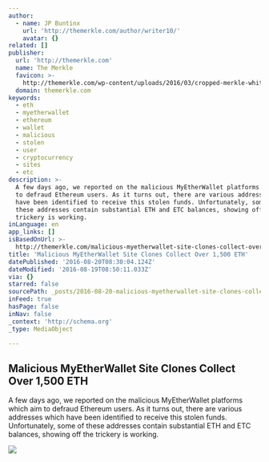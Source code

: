 ```yaml
---
author:
  - name: JP Buntinx
    url: 'http://themerkle.com/author/writer10/'
    avatar: {}
related: []
publisher:
  url: 'http://themerkle.com'
  name: The Merkle
  favicon: >-
    http://themerkle.com/wp-content/uploads/2016/03/cropped-merkle-white-1-192x192.png
  domain: themerkle.com
keywords:
  - eth
  - myetherwallet
  - ethereum
  - wallet
  - malicious
  - stolen
  - user
  - cryptocurrency
  - sites
  - etc
description: >-
  A few days ago, we reported on the malicious MyEtherWallet platforms which aim
  to defraud Ethereum users. As it turns out, there are various addresses which
  have been identified to receive this stolen funds. Unfortunately, some of
  these addresses contain substantial ETH and ETC balances, showing off the
  trickery is working.
inLanguage: en
app_links: []
isBasedOnUrl: >-
  http://themerkle.com/malicious-myetherwallet-site-clones-collect-over-1500-eth/
title: 'Malicious MyEtherWallet Site Clones Collect Over 1,500 ETH'
datePublished: '2016-08-20T08:30:04.124Z'
dateModified: '2016-08-19T08:50:11.033Z'
via: {}
starred: false
sourcePath: _posts/2016-08-20-malicious-myetherwallet-site-clones-collect-over-1500-eth.md
inFeed: true
hasPage: false
inNav: false
_context: 'http://schema.org'
_type: MediaObject

---
```

<article style=""><h1>Malicious MyEtherWallet Site Clones Collect Over 1,500 ETH</h1><p>A few days ago, we reported on the malicious MyEtherWallet platforms which aim to defraud Ethereum users. As it turns out, there are various addresses which have been identified to receive this stolen funds. Unfortunately, some of these addresses contain substantial ETH and ETC balances, showing off the trickery is working.</p><img src="http://themerkle.com/wp-content/uploads/2016/08/shutterstock_170786756.jpg" /></article>